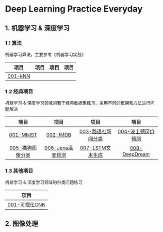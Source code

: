 # Deep Learning Practice Everyday

## 1. 机器学习 & 深度学习

### 1.1 算法

机器学习算法，主要参考《机器学习实战》

|项目|项目|项目|项目|
| :--: |:--: |:--: |:--: |
|[001-kNN](https://github.com/huuuuusy/Deep-Learning-Practice-Everyday/tree/master/DL-ML-Project/001-KNN)|

### 1.2 经典项目

机器学习 & 深度学习领域的若干经典数据集练习，采用不同的框架和方法进行问题解决

|项目|项目|项目|项目|
| :--: |:--: |:--: |:--: |
|[001-MNIST](https://github.com/huuuuusy/Deep-Learning-Practice-Everyday/tree/master/DL-ML-Project/001-MNIST)|[002-IMDB](https://github.com/huuuuusy/Deep-Learning-Practice-Everyday/tree/master/DL-ML-Project/002-IMDB)|[003-路透社新闻分类](https://github.com/huuuuusy/Deep-Learning-Practice-Everyday/tree/master/DL-ML-Project/003-%E8%B7%AF%E9%80%8F%E7%A4%BE%E6%96%B0%E9%97%BB%E5%88%86%E7%B1%BB)|[004-波士顿房价预测](https://github.com/huuuuusy/Deep-Learning-Practice-Everyday/tree/master/DL-ML-Project/004-%E6%B3%A2%E5%A3%AB%E9%A1%BF%E6%88%BF%E4%BB%B7%E9%A2%84%E6%B5%8B)|
|[005-猫狗图像分类](https://github.com/huuuuusy/Deep-Learning-Practice-Everyday/tree/master/DL-ML-Project/005-%E7%8C%AB%E7%8B%97%E5%9B%BE%E5%83%8F%E5%88%86%E7%B1%BB)|[006-Jena温度预测](https://github.com/huuuuusy/Deep-Learning-Practice-Everyday/tree/master/DL-ML-Project/006-Jena%E6%B8%A9%E5%BA%A6%E9%A2%84%E6%B5%8B)|[007-LSTM文本生成](https://github.com/huuuuusy/Deep-Learning-Practice-Everyday/tree/master/DL-ML-Project/007-LSTM%E6%96%87%E6%9C%AC%E7%94%9F%E6%88%90)|[008-DeepDream](https://github.com/huuuuusy/Deep-Learning-Practice-Everyday/tree/master/DL-ML-Project/008-DeepDream)|

### 1.3 其他项目

机器学习 & 深度学习领域的杂类问题练习

|项目|
| :--: |
|[001-可视化CNN](https://github.com/huuuuusy/Deep-Learning-Practice-Everyday/tree/master/DL-ML-Project/001-%E5%8F%AF%E8%A7%86%E5%8C%96CNN)|


## 2. 图像处理
